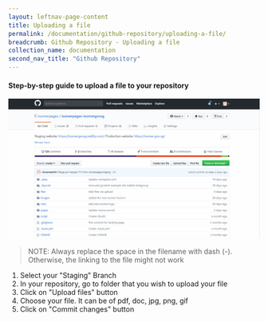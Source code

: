 ```yaml
---
layout: leftnav-page-content
title: Uploading a file
permalink: /documentation/github-repository/uploading-a-file/
breadcrumb: Github Repository - Uploading a file
collection_name: documentation
second_nav_title: "Github Repository"
---
```

#### **Step-by-step guide to upload a file to your repository**
![How to upload a file to your repository](/images/resources/how-to-upload-file-to-your-repository.gif)
> NOTE: Always replace the space in the filename with dash (-). Otherwise, the linking to the file might not work

1. Select your "Staging" Branch
2. In your repository, go to folder that you wish to upload your file
3. Click on "Upload files" button
4. Choose your file. It can be of pdf, doc, jpg, png, gif
5. Click on "Commit changes" button
